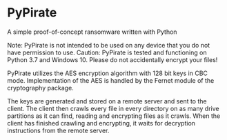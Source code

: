 # PyPirate
A simple proof-of-concept ransomware written with Python

Note: PyPirate is not intended to be used on any device that you do not have permission to use.
Caution: PyPirate is tested and functioning on Python 3.7 and Windows 10. Please do not accidentally encrypt your files! 

PyPirate utilizes the AES encryption algorithm with 128 bit keys in CBC mode. Implementation of the AES is handled by the Fernet module of the cryptography package.

The keys are generated and stored on a remote server and sent to the client. The client then crawls every file in every directory on as many drive partitions as it can find, reading and encrypting files as it crawls. When the client has finished crawling and encrypting, it waits for decryption instructions from the remote server.
